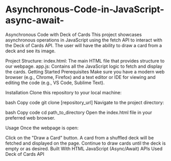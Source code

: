 # Asynchronous-Code-in-JavaScript-async-await-
Asynchronous Code with Deck of Cards
This project showcases asynchronous operations in JavaScript using the fetch API to interact with the Deck of Cards API. The user will have the ability to draw a card from a deck and see its image.

Project Structure:
index.html: The main HTML file that provides structure to our webpage.
app.js: Contains all the JavaScript logic to fetch and display the cards.
Getting Started
Prerequisites
Make sure you have a modern web browser (e.g., Chrome, Firefox) and a text editor or IDE for viewing and editing the code (e.g., VS Code, Sublime Text).

Installation
Clone this repository to your local machine:

bash
Copy code
git clone [repository_url]
Navigate to the project directory:

bash
Copy code
cd path_to_directory
Open the index.html file in your preferred web browser.

Usage
Once the webpage is open:

Click on the "Draw a Card" button.
A card from a shuffled deck will be fetched and displayed on the page.
Continue to draw cards until the deck is empty or as desired.
Built With
HTML
JavaScript (Async/Await)
APIs Used
Deck of Cards API
